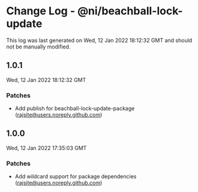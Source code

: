 # Change Log - @ni/beachball-lock-update

This log was last generated on Wed, 12 Jan 2022 18:12:32 GMT and should not be manually modified.

<!-- Start content -->

## 1.0.1

Wed, 12 Jan 2022 18:12:32 GMT

### Patches

- Add publish for beachball-lock-update-package (rajsite@users.noreply.github.com)

## 1.0.0

Wed, 12 Jan 2022 17:35:03 GMT

### Patches

- Add wildcard support for package dependencies (rajsite@users.noreply.github.com)
